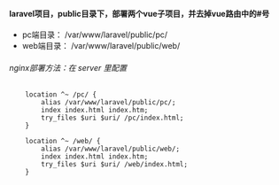 #### laravel项目，public目录下，部署两个vue子项目，并去掉vue路由中的#号
- pc端目录：  /var/www/laravel/public/pc/
- web端目录： /var/www/laravel/public/web/
###### nginx部署方法：在 server 里配置
```
    location ^~ /pc/ {
        alias /var/www/laravel/public/pc/;
        index index.html index.htm;
        try_files $uri $uri/ /pc/index.html;
    }

    location ^~ /web/ {
        alias /var/www/laravel/public/web/;
        index index.html index.htm;
        try_files $uri $uri/ /web/index.html;
    }
```